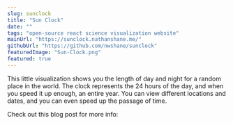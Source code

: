 ```yaml
---
slug: sunclock
title: "Sun Clock"
date: ""
tags: "open-source react science visualization website"
mainUrl: "https://sunclock.nathanshane.me/"
githubUrl: "https://github.com/nwshane/sunclock"
featuredImage: "Sun-Clock.png"
featured: true
---
```


This little visualization shows you the length of day and night for a random place in the world. The clock represents the 24 hours of the day, and when you speed it up enough, an entire year. You can view different locations and dates, and you can even speed up the passage of time.

Check out this blog post for more info:
